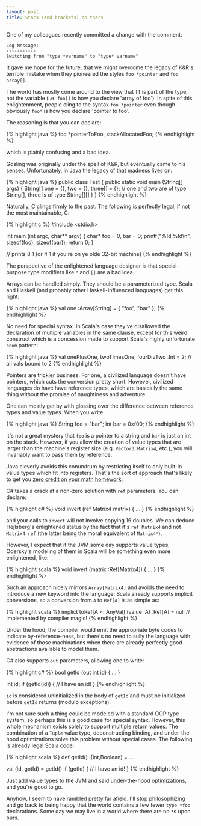 ```yaml
---
layout: post
title: Stars (and brackets) on thars
---
```


One of my colleagues recently committed a change with the comment:

    Log Message:
    -----------
    Switching from "type *varname" to "type* varname"

It gave me hope for the future, that we might overcome the legacy of K&R's
terrible mistake when they pioneered the styles `foo *pointer` and `foo
array[]`.

The world has mostly come around to the view that `[]` is part of the type, not
the variable (i.e. `foo[]` is how you declare 'array of foo'). In spite of this
enlightenment, people cling to the syntax `foo *pointer` even though obviously
`foo*` is how you declare 'pointer to foo'.

The reasoning is that you can declare:

{% highlight java %}
foo *pointerToFoo, stackAllocatedFoo;
{% endhighlight %}

which is plainly confusing and a bad idea.

Gosling was originally under the spell of K&R, but eventually came to his
senses. Unfortunately, in Java the legacy of that madness lives on:

{% highlight java %}
public class Test {
    public static void main (String[] args) {
        String[] one = {}, two = {}, three[] = {};
        // one and two are of type String[], three is of type String[][]
    }
}
{% endhighlight %}

Naturally, C clings firmly to the past. The following is perfectly legal, if
not the most maintainable, C:

{% highlight c %}
#include <stdio.h>

int main (int argc, char** argv) {
    char* foo = 0, bar = 0;
    printf("%ld %ld\n", sizeof(foo), sizeof(bar));
    return 0;
}

// prints 8 1 (or 4 1 if you're on ye olde 32-bit machine)
{% endhighlight %}

The perspective of the enlightened language designer is that special-purpose
type modifiers like `*` and `[]` are a bad idea.

Arrays can be handled simply. They should be a parameterized type. Scala and
Haskell (and probably other Haskell-influenced languages) get this right:

{% highlight java %}
val one :Array[String] = { "foo", "bar" };
{% endhighlight %}

No need for special syntax. In Scala's case they've disallowed the declaration
of multiple variables in the same clause, except for this weird construct which
is a concession made to support Scala's highly unfortunate `enum` pattern:

{% highlight java %}
val onePlusOne, twoTimesOne, fourDivTwo :Int = 2; // all vals bound to 2
{% endhighlight %}

Pointers are trickier business. For one, a civilized language doesn't have
pointers, which cuts the conversion pretty short. However, civilized languages
do have have reference types, which are basically the same thing without the
promise of naughtiness and adventure.

One can mostly get by with glossing over the difference between reference types
and value types. When you write:

{% highlight java %}
String foo = "bar";
int bar = 0xf00;
{% endhighlight %}

it's not a great mystery that `foo` is a pointer to a string and `bar` is just
an int on the stack. However, if you allow the creation of value types that are
larger than the machine's register size (e.g. `Vector3`, `Matrix4`, etc.), you
will invariably want to pass them by reference.

Java cleverly avoids this conundrum by restricting itself to only built-in
value types which fit into registers. That's the sort of approach that's likely
to get you [zero credit on your math homework].

C# takes a crack at a non-zero solution with `ref` parameters. You can declare:

{% highlight c# %}
void invert (ref Matrix4 matrix) { ... }
{% endhighlight %}

and your calls to `invert` will not involve copying 16 doubles. We can deduce
Hejlsberg's enlightened status by the fact that it's `ref Matrix4` and not
`Matrix4 ref` (the latter being the moral equivalent of `Matrix4*`).

However, I expect that if the JVM some day supports value types, Odersky's
modeling of them in Scala will be something even more enlightened, like:

{% highlight scala %}
void invert (matrix :Ref[Matrix4]) { ... }
{% endhighlight %}

Such an approach nicely mirrors `Array[Matrix4]` and avoids the need to
introduce a new keyword into the language. Scala already supports implicit
conversions, so a conversion from `A` to `Ref[A]` is as simple as:

{% highlight scala %}
implict toRef[A <: AnyVal] (value :A) :Ref[A] = null // implemented by compiler magic!
{% endhighlight %}

Under the hood, the compiler would emit the appropriate byte codes to indicate
by-reference-ness, but there's no need to sully the language with evidence of
those machinations when there are already perfectly good abstractions available
to model them.

C# also supports `out` parameters, allowing one to write:

{% highlight c# %}
bool getId (out int id) { ... }

int id;
if (getId(id)) {
  // I have an id!
}
{% endhighlight %}

`id` is considered uninitialized in the body of `getId` and must be initialized
before `getId` returns (modulo exceptions).

I'm not sure such a thing could be modeled with a standard OOP type system, so
perhaps this is a good case for special syntax. However, this whole mechanism
exists solely to support multiple return values. The combination of a `Tuple`
value type, deconstructing binding, and under-the-hood optimizations solve this
problem without special cases. The following is already legal Scala code:

{% highlight scala %}
def getId() :(Int,Boolean) = ...

val (id, gotId) = getId()
if (gotId) {
  // I have an id!
}
{% endhighlight %}

Just add value types to the JVM and said under-the-hood optimizations, and
you're good to go.

Anyhow, I seem to have rambled pretty far afield. I'll stop philosophizing and
go back to being happy that the world contains a few fewer `type *foo`
declarations. Some day we may live in a world where there are no `*`s upon
ours.

[zero credit on your math homework]: http://en.wikipedia.org/wiki/Triviality_(mathematics)
